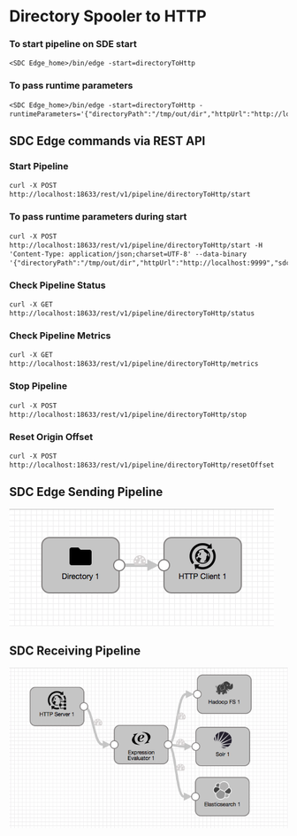 # Directory Spooler to HTTP

### To start pipeline on SDE start

    <SDC Edge_home>/bin/edge -start=directoryToHttp

### To pass runtime parameters

    <SDC Edge_home>/bin/edge -start=directoryToHttp -runtimeParameters='{"directoryPath":"/tmp/out/dir","httpUrl":"http://localhost:9999","sdcAppId":"sde"}'

## SDC Edge commands via REST API

### Start Pipeline
    curl -X POST http://localhost:18633/rest/v1/pipeline/directoryToHttp/start

### To pass runtime parameters during start
    curl -X POST http://localhost:18633/rest/v1/pipeline/directoryToHttp/start -H 'Content-Type: application/json;charset=UTF-8' --data-binary '{"directoryPath":"/tmp/out/dir","httpUrl":"http://localhost:9999","sdcAppId":"sde"}'

### Check Pipeline Status
    curl -X GET http://localhost:18633/rest/v1/pipeline/directoryToHttp/status

### Check Pipeline Metrics
    curl -X GET http://localhost:18633/rest/v1/pipeline/directoryToHttp/metrics

### Stop Pipeline
    curl -X POST http://localhost:18633/rest/v1/pipeline/directoryToHttp/stop

### Reset Origin Offset
    curl -X POST http://localhost:18633/rest/v1/pipeline/directoryToHttp/resetOffset


## SDC Edge Sending Pipeline

![Image of SDC Edge Sending Pipeline](edge.png)


## SDC Receiving Pipeline

![Image of SDC Receiving Pipeline](sdchttp.png)
